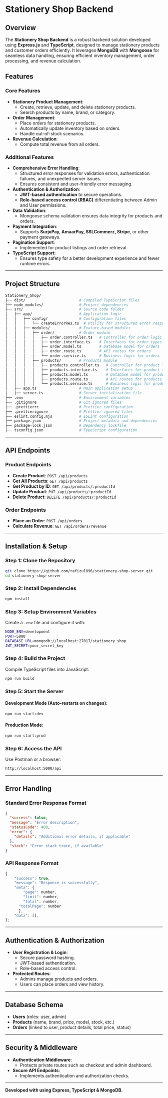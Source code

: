 # Stationery Shop Backend

## Overview

The **Stationery Shop Backend** is a robust backend solution developed using **Express.js** and **TypeScript**, designed to manage stationery products and customer orders efficiently. It leverages **MongoDB** with **Mongoose** for seamless data handling, ensuring efficient inventory management, order processing, and revenue calculation. 

## Features

### Core Features

- **Stationery Product Management**:
  - Create, retrieve, update, and delete stationery products.
  - Search products by name, brand, or category.
- **Order Management**:
  - Place orders for stationery products.
  - Automatically update inventory based on orders.
  - Handle out-of-stock scenarios.
- **Revenue Calculation**:
  - Compute total revenue from all orders.

### Additional Features

- **Comprehensive Error Handling**:
  - Structured error responses for validation errors, authentication failures, and unexpected server issues.
  - Ensures consistent and user-friendly error messaging.
- **Authentication & Authorization**:
  - **JWT-based authentication** to secure operations.
  - **Role-based access control (RBAC)** differentiating between Admin and User permissions.
- **Data Validation**:
  - Mongoose schema validation ensures data integrity for products and orders.
- **Payment Integration**:
  - Supports **SurjoPay, AmaarPay, SSLCommerz, Stripe**, or other payment gateways.
- **Pagination Support**:
  - Implemented for product listings and order retrieval.
- **TypeScript Support**:
  - Ensures type safety for a better development experience and fewer runtime errors.

---

## Project Structure

```bash
Stationery_Shop/
├── dist/                        # Compiled TypeScript files
├── node_modules/                # Project dependencies
├── src/                         # Source code folder
│   ├── app/                     # Application logic
│   │   ├── config/              # Configuration files
│   │   │   └── createErrorRes.ts  # Utility for structured error responses
│   │   ├── modules/             # Feature-based modules
│   │   │   ├── order/           # Order module
│   │   │   │   ├── order.controller.ts   # Controller for order logic
│   │   │   │   ├── order.interface.ts    # Interfaces for order types
│   │   │   │   ├── order.model.ts        # Database model for orders
│   │   │   │   ├── order.route.ts        # API routes for orders
│   │   │   │   └── order.service.ts      # Business logic for orders
│   │   │   ├── products/        # Products module
│   │   │   │   ├── products.controller.ts   # Controller for product logic
│   │   │   │   ├── products.interface.ts    # Interfaces for product types
│   │   │   │   ├── products.model.ts        # Database model for products
│   │   │   │   ├── products.route.ts        # API routes for products
│   │   │   │   └── products.service.ts      # Business logic for products
│   ├── app.ts                   # Main application setup
│   ├── server.ts                # Server initialization file
├── .env                         # Environment variables
├── .gitignore                   # Git ignored files
├── .prettierrc                  # Prettier configuration
├── .prettierignore              # Prettier ignored files
├── eslint.config.mjs            # ESLint configuration
├── package.json                 # Project metadata and dependencies
├── package-lock.json            # Dependency lockfile
├── tsconfig.json                # TypeScript configuration
```

---

## API Endpoints

### Product Endpoints

- **Create Product**: `POST /api/products`
- **Get All Products**: `GET /api/products`
- **Get Product by ID**: `GET /api/products/:productId`
- **Update Product**: `PUT /api/products/:productId`
- **Delete Product**: `DELETE /api/products/:productId`

### Order Endpoints

- **Place an Order**: `POST /api/orders`
- **Calculate Revenue**: `GET /api/orders/revenue`

---

## Installation & Setup

### Step 1: Clone the Repository

```bash
git clone https://github.com/rafizul896/stationery-shop-server.git
cd stationery-shop-server
```

### Step 2: Install Dependencies

```bash
npm install
```

### Step 3: Setup Environment Variables

Create a `.env` file and configure it with:

```bash
NODE_ENV=development
PORT=5000
DATABASE_URL=mongodb://localhost:27017/stationery_shop
JWT_SECRET=your_secret_key
```

### Step 4: Build the Project

Compile TypeScript files into JavaScript:

```bash
npm run build
```

### Step 5: Start the Server

#### Development Mode (Auto-restarts on changes):
```bash
npm run start:dev
```

#### Production Mode:
```bash
npm run start:prod
```

### Step 6: Access the API

Use Postman or a browser:

```bash
http://localhost:5000/api
```

---

## Error Handling

### **Standard Error Response Format**

```json
{
  "success": false,
  "message": "Error description",
  "statusCode": 400,
  "error": {
    "details": "Additional error details, if applicable"
  },
  "stack": "Error stack trace, if available"
}
```

### **API Response Format**

```javascript
{ 
    "success": true,
    "message": "Responce is successfully",
    "meta": {
        "page": number,
        "limit": number,
        "total": number,
      "totalPage": number
      },
    "data": [],
};
```

---

## Authentication & Authorization

- **User Registration & Login**:
  - Secure password hashing.
  - JWT-based authentication.
  - Role-based access control.
- **Protected Routes**:
  - Admins manage products and orders.
  - Users can place orders and view history.

---

## Database Schema

- **Users** (roles: user, admin)
- **Products** (name, brand, price, model, stock, etc.)
- **Orders** (linked to user, product details, total price, status)

---

## Security & Middleware

- **Authentication Middleware**:
  - Protects private routes such as checkout and admin dashboard.
- **Secure API Endpoints**:
  - Implements authentication and authorization checks.

---

**Developed with using Express, TypeScript & MongoDB.**

